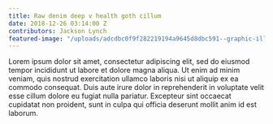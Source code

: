 ```yaml
---
title: Raw denim deep v health goth cillum
date: 2018-12-26 03:14:00 Z
contributors: Jackson Lynch
featured-image: "/uploads/adcdbc0f9f282219194a9645d8dbc591--graphic-illustration-visual-design.jpg"
---
```


Lorem ipsum dolor sit amet, consectetur adipiscing elit, sed do eiusmod tempor incididunt ut labore et dolore magna aliqua. Ut enim ad minim veniam, quis nostrud exercitation ullamco laboris nisi ut aliquip ex ea commodo consequat. Duis aute irure dolor in reprehenderit in voluptate velit esse cillum dolore eu fugiat nulla pariatur. Excepteur sint occaecat cupidatat non proident, sunt in culpa qui officia deserunt mollit anim id est laborum.
